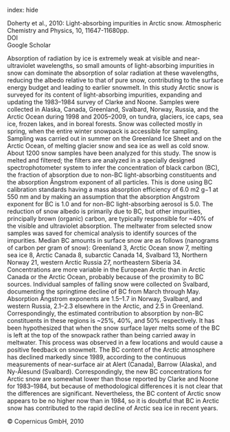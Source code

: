 index: hide

<div class="Citation">

  <div class="Citation-body">
    <div class="Citation-text">Doherty et al., 2010: Light-absorbing impurities in Arctic snow. <span class="Article-journal">Atmospheric Chemistry and Physics, </span><span class="Article-volume">10, </span>11647-11680pp.</div>
    <div class="Citation-links">
      <div class="CitationLink" data-href="https://doi.org/10.5194/acp-10-11647-2010">
        <div class="CitationLink-icon CitationLink-Doi"></div>
        <div class="CitationLink-text">DOI</div>
      </div>
      <div class="CitationLink" data-href="https://scholar.google.com/scholar?q=10.5194/acp-10-11647-2010">
        <div class="CitationLink-icon CitationLink-Scholar"></div>
        <div class="CitationLink-text">Google Scholar</div>
      </div>
    </div>
  </div>
</div>

Absorption of radiation by ice is extremely weak at visible and near-ultraviolet wavelengths, so small amounts of light-absorbing impurities in snow can dominate the absorption of solar radiation at these wavelengths, reducing the albedo relative to that of pure snow, contributing to the surface energy budget and leading to earlier snowmelt. In this study Arctic snow is surveyed for its content of light-absorbing impurities, expanding and updating the 1983–1984 survey of Clarke and Noone. Samples were collected in Alaska, Canada, Greenland, Svalbard, Norway, Russia, and the Arctic Ocean during 1998 and 2005–2009, on tundra, glaciers, ice caps, sea ice, frozen lakes, and in boreal forests. Snow was collected mostly in spring, when the entire winter snowpack is accessible for sampling. Sampling was carried out in summer on the Greenland Ice Sheet and on the Arctic Ocean, of melting glacier snow and sea ice as well as cold snow. About 1200 snow samples have been analyzed for this study.  The snow is melted and filtered; the filters are analyzed in a specially designed spectrophotometer system to infer the concentration of black carbon (BC), the fraction of absorption due to non-BC light-absorbing constituents and the absorption Ångstrom exponent of all particles. This is done using BC calibration standards having a mass absorption efficiency of 6.0 m2 g−1 at 550 nm and by making an assumption that the absorption Angstrom exponent for BC is 1.0 and for non-BC light-absorbing aerosol is 5.0. The reduction of snow albedo is primarily due to BC, but other impurities, principally brown (organic) carbon, are typically responsible for ~40% of the visible and ultraviolet absorption. The meltwater from selected snow samples was saved for chemical analysis to identify sources of the impurities. Median BC amounts in surface snow are as follows (nanograms of carbon per gram of snow): Greenland 3, Arctic Ocean snow 7, melting sea ice 8, Arctic Canada 8, subarctic Canada 14, Svalbard 13, Northern Norway 21, western Arctic Russia 27, northeastern Siberia 34. Concentrations are more variable in the European Arctic than in Arctic Canada or the Arctic Ocean, probably because of the proximity to BC sources. Individual samples of falling snow were collected on Svalbard, documenting the springtime decline of BC from March through May.  Absorption Ångstrom exponents are 1.5–1.7 in Norway, Svalbard, and western Russia, 2.1–2.3 elsewhere in the Arctic, and 2.5 in Greenland. Correspondingly, the estimated contribution to absorption by non-BC constituents in these regions is ~25%, 40%, and 50% respectively.  It has been hypothesized that when the snow surface layer melts some of the BC is left at the top of the snowpack rather than being carried away in meltwater. This process was observed in a few locations and would cause a positive feedback on snowmelt.  The BC content of the Arctic atmosphere has declined markedly since 1989, according to the continuous measurements of near-surface air at Alert (Canada), Barrow (Alaska), and Ny-Ålesund (Svalbard). Correspondingly, the new BC concentrations for Arctic snow are somewhat lower than those reported by Clarke and Noone for 1983–1984, but because of methodological differences it is not clear that the differences are significant. Nevertheless, the BC content of Arctic snow appears to be no higher now than in 1984, so it is doubtful that BC in Arctic snow has contributed to the rapid decline of Arctic sea ice in recent years.

<div class="Citation-copy">
&copy; Copernicus GmbH, 2010
</div>